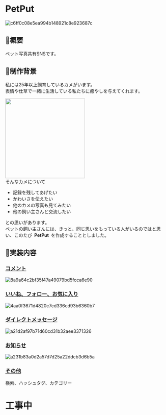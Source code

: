 # PetPut
![c6ff0c08e5ea994b148921c8e923687c](https://user-images.githubusercontent.com/71766878/111303779-45da0880-8698-11eb-92df-dc754e6aeb69.jpg)

## :turtle:概要
ペット写真共有SNSです。

## :turtle:制作背景
私には25年以上飼育しているカメがいます。<br>
表情や仕草で一緒に生活している私たちに癒やしを与えてくれます。

<img src="https://i.imgur.com/uWiMge8.jpg" width="250px"><br>
そんなカメについて
* 記録を残してあげたい
* かわいさを伝えたい
* 他のカメの写真も見てみたい
* 他の飼い主さんと交流したい

との思いがあります。<br>
ペットの飼い主さんには、きっと、同じ思いをもっている人がいるのではと思い、このたび&ensp;**PetPut**&ensp;を作成することとしました。

## :turtle:実装内容
### <u>コメント</u>
![8a9a64c2bf35f47a49079bd5fcca6e90](https://user-images.githubusercontent.com/71766878/111304315-f0522b80-8698-11eb-809c-649b1932c4ef.gif)

### <u>いいね、フォロー、お気に入り</u>
![4aa0f3671d4820c7cd336cd93b6360b7](https://user-images.githubusercontent.com/71766878/111303426-d9f7a000-8697-11eb-876b-23591ab13f0a.gif)

### <u>ダイレクトメッセージ</u>
![a21d2af97b71d60cd31b32aee3371326](https://user-images.githubusercontent.com/71766878/111303642-15926a00-8698-11eb-93ac-08f96199e934.gif)

### <u>お知らせ</u>
![a231b83a0d2a57d7d25a22ddcb3d6b5a](https://user-images.githubusercontent.com/71766878/111303866-61ddaa00-8698-11eb-9edc-d68e2daf13cc.gif)

### <u>その他</u>
検索、ハッシュタグ、カテゴリー


# 工事中
